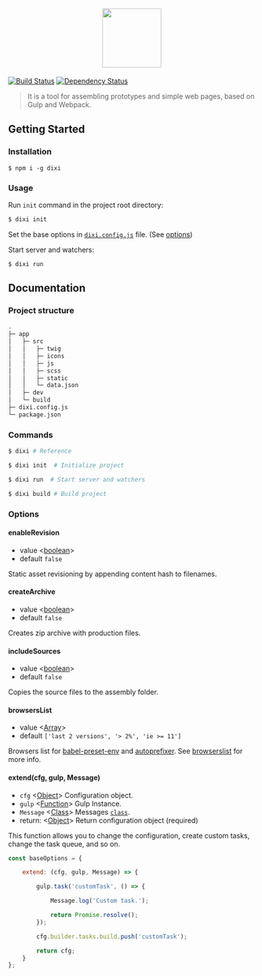 <h1 align="center">
    <img width="120" height="120" src="https://cdn.rawgit.com/grig0ry/dixi/75285ac9/media/dixi.svg">
</h1>

[![Build Status](https://img.shields.io/travis/grig0ry/dixi/master.svg?style=flat-square)](https://travis-ci.org/grig0ry/dixi)
[![Dependency Status](https://img.shields.io/david/grig0ry/dixi.svg?style=flat-square)](https://david-dm.org/grig0ry/dixi)

> It is a tool for assembling prototypes and simple web pages, based on Gulp and Webpack.

## Getting Started

### Installation

```
$ npm i -g dixi
```

### Usage

Run `init` command in the project root directory:

``` bash
$ dixi init
```

Set the base options in [`dixi.config.js`](https://github.com/grig0ry/dixi/blob/master/data/dixi.config.js) file. (See [options](#options))

Start server and watchers:

```
$ dixi run
```

## Documentation

### Project structure

``` bash
.
├─ app                   
│   ├─ src
│   │   ├─ twig
│   │   ├─ icons
│   │   ├─ js
│   │   ├─ scss
│   │   ├─ static
│   │   └─ data.json
│   ├─ dev          
│   └─ build
├─ dixi.config.js
└─ package.json
```

### Commands

``` bash
$ dixi # Reference

$ dixi init  # Initialize project

$ dixi run  # Start server and watchers

$ dixi build # Build project
```

### Options

#### enableRevision

- value <[boolean]>
- default `false`

Static asset revisioning by appending content hash to filenames.

#### createArchive

- value <[boolean]>
- default `false`

Creates zip archive with production files.

#### includeSources

- value <[boolean]>
- default `false`

Copies the source files to the assembly folder.

#### browsersList

- value <[Array]>
- default `['last 2 versions', '> 2%', 'ie >= 11']`

Browsers list for [babel-preset-env](https://github.com/babel/babel/tree/master/packages/babel-preset-env) and [autoprefixer](https://github.com/postcss/autoprefixer). See [browserslist](https://github.com/ai/browserslist) for more info.

#### extend(cfg, gulp, Message)

- `cfg` <[Object]> Configuration object.
- `gulp` <[Function]> Gulp Instance.
- `Message` <[Class]> Messages [`class`](https://github.com/grig0ry/dixi/blob/master/lib/util.js).
- return: <[Object]> Return configuration object (required)

This function allows you to change the configuration, create custom tasks, change the task queue, and so on.

``` js
const baseOptions = {

    extend: (cfg, gulp, Message) => {

    	gulp.task('customTask', () => {

    		Message.log('Custom task.');

    		return Promise.resolve();
    	});

    	cfg.builder.tasks.build.push('customTask');

    	return cfg;
    }
};
```

[Class]: https://developer.mozilla.org/en-US/docs/Web/JavaScript/Reference/Statements/class "Class"
[Function]: https://developer.mozilla.org/en-US/docs/Web/JavaScript/Reference/Global_Objects/Function "Function"
[Object]: https://developer.mozilla.org/en-US/docs/Web/JavaScript/Reference/Global_Objects/Object  "Object"
[Array]: https://developer.mozilla.org/en-US/docs/Web/JavaScript/Reference/Global_Objects/Array  "Array"
[boolean]: https://developer.mozilla.org/en-US/docs/Web/JavaScript/Data_structures#Boolean_type  "Boolean"
